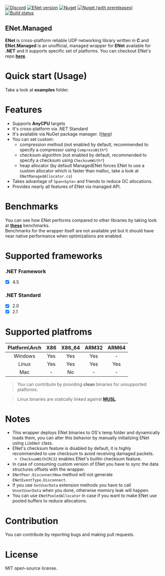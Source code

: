[![Discord](https://img.shields.io/discord/728246944765313075?label=discord)](https://discord.gg/38UqCVC)
[![ENet version](https://img.shields.io/badge/enet-1.3.15-green)](https://github.com/lsalzman/enet/commit/e55d226969300fbd3f1308afd8bf69e423012f2e)
[![Nuget](https://img.shields.io/nuget/dt/ENet.Managed?label=downloads)][nuget]
[![Nuget (with prereleases)](https://img.shields.io/nuget/vpre/ENet.Managed?label=version)][nuget]
[![Build status](https://ci.appveyor.com/api/projects/status/p8v29k0jxaud33ec/branch/master?svg=true)](https://ci.appveyor.com/project/moien007/enet-managed/branch/master)

## ENet.Managed
**ENet** is cross-platform reliable UDP networking library written in **C** and **ENet.Managed** is an unofficial, managed wrapper for **ENet** available for **.NET** and it supports specific set of platforms. You can checkout ENet's repo **[here][enet-repo]**.

# Quick start (Usage)
Take a look at **examples** folder.

# Features
* Supports **AnyCPU** targets
* It's cross-platform via .NET Standard
* It's available via NuGet package manager. ([Here][nuget])
* You can set custom:
  * compression method (not enabled by default, recommended to specify a compressor using <code>CompressWith*</code>)
  * checksum algorithm (not enabled by default, recommended to specify a checksum using <code>ChecksumWith*</code>)
  * heap allocator (by default ManagedENet forces ENet to use a custom allocator which is faster than malloc, take a look at <code>ENetManagedAllocator.cs</code>)
* Takes advantage of <code>Span\<byte></code> and friends to reduce GC allocations.
* Provides nearly all features of ENet via managed API.

# Benchmarks
You can see how ENet performs compared to other libraries by taking look at **[these][benchmark]** benchmarks.<br/>
Benchmarks for the wrapper itself are not available yet but it should have near native performance when optimizations are enabled.

# Supported frameworks
### .NET Framework
* [X] 4.5
### .NET Standard
* [X] 2.0
* [X] 2.1

# Supported platfroms
| Platform\Arch | X86 | X86_64 | ARM32 | ARM64 |
|:-------------:|:---:|:------:|:-----:|:-----:|
|    Windows    | Yes |   Yes  |  Yes  |   -   |
|     Linux     | Yes |   Yes  |  Yes  |  Yes  |
|      Mac      |  -  |   No   |   -   |   -   |

> You can contribute by providing **clean** binaries for unsupported platforms. 

> Linux binaries are statically linked against **[MUSL](https://www.musl-libc.org/faq.html)**.

# Notes
* This wrapper deploys ENet binaries to OS's temp folder and dynamically loads them, you can alter this behavior by manually initializing ENet using <code>LibENet</code> class.
* ENet's checksum feature is disabled by default, it is highly recommended to use checksum to avoid receiving damaged packets. 
  * <code>ChecksumWithCRC32</code> enables ENet's builtin checksum feature.
* In case of consuming custom version of ENet you have to sync the data structures offsets with the wrapper. 
* <code>ENetPeer.DisconnectNow</code> method will not generate <code>ENetEventType.Disconnect</code>.
* If you use <code>SetUserData</code> extension methods you have to call <code>UnsetUserData</code> when you done, otherwise memory leak will happen.
* You can use <code>ENetPooledAllocator</code> in case if you want to make ENet use pooled buffers to reduce allocations.

# Contribution
You can contribute by reporting bugs and making pull requests.

# License
MIT open-source license.

[enet-repo]: http://www.github.com/lsalzman/enet
[benchmark]: http://www.github.com/nxrighthere/BenchmarkNet/wiki/Benchmark-Results
[nuget]: http://www.nuget.org/packages/ENet.Managed

